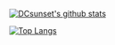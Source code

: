 [![DCsunset's github stats](https://github-readme-stats.vercel.app/api?username=DCsunset)](https://github.com/anuraghazra/github-readme-stats)

[![Top Langs](https://github-readme-stats.vercel.app/api/top-langs/?username=DCsunset&layout=compact&langs_count=6)](https://github.com/anuraghazra/github-readme-stats)
